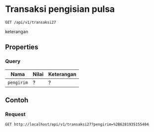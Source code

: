 # Transaksi pengisian pulsa
```http
GET /api/v1/transaksi27
```
keterangan
## Properties
### Query
Nama  | Nilai | Keterangan
--- | --- | ---
<code>pengirim</code> | ? | ?

## Contoh

### Request
```http
GET http://localhost/api/v1/transaksi27?pengirim=%2B6281935155404
```
